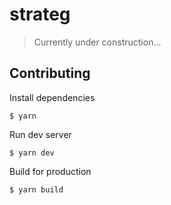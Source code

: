 # strateg

> Currently under construction...

## Contributing

Install dependencies

```
$ yarn
```

Run dev server

```
$ yarn dev
```

Build for production

```
$ yarn build
```
